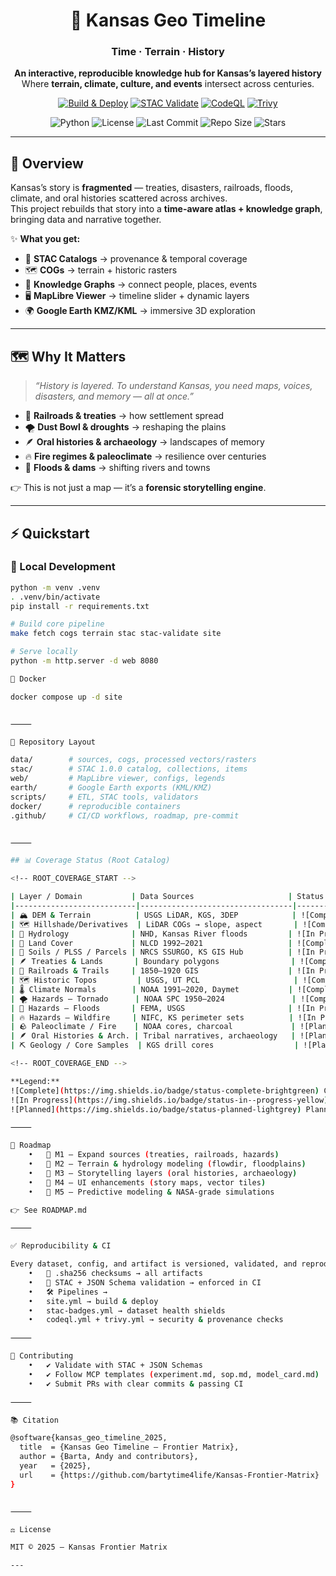 
<div align="center">

# 🌾 Kansas Geo Timeline  
### **Time · Terrain · History**

**An interactive, reproducible knowledge hub for Kansas’s layered history**  
Where **terrain, climate, culture, and events** intersect across centuries.

[![Build & Deploy](https://github.com/bartytime4life/Kansas-Frontier-Matrix/actions/workflows/site.yml/badge.svg)](https://github.com/bartytime4life/Kansas-Frontier-Matrix/actions/workflows/site.yml)
[![STAC Validate](https://github.com/bartytime4life/Kansas-Frontier-Matrix/actions/workflows/stac-badges.yml/badge.svg)](https://github.com/bartytime4life/Kansas-Frontier-Matrix/actions/workflows/stac-badges.yml)
[![CodeQL](https://github.com/bartytime4life/Kansas-Frontier-Matrix/actions/workflows/codeql.yml/badge.svg)](https://github.com/bartytime4life/Kansas-Frontier-Matrix/actions/workflows/codeql.yml)
[![Trivy](https://github.com/bartytime4life/Kansas-Frontier-Matrix/actions/workflows/trivy.yml/badge.svg)](https://github.com/bartytime4life/Kansas-Frontier-Matrix/actions/workflows/trivy.yml)

![Python](https://img.shields.io/badge/python-3.10%2B-blue.svg?logo=python)
![License](https://img.shields.io/github/license/bartytime4life/Kansas-Frontier-Matrix)
![Last Commit](https://img.shields.io/github/last-commit/bartytime4life/Kansas-Frontier-Matrix)
![Repo Size](https://img.shields.io/github/repo-size/bartytime4life/Kansas-Frontier-Matrix)
![Stars](https://img.shields.io/github/stars/bartytime4life/Kansas-Frontier-Matrix?style=social)

</div>

---

## 🚀 Overview

Kansas’s story is **fragmented** — treaties, disasters, railroads, floods, climate, and oral histories scattered across archives.  
This project rebuilds that story into a **time-aware atlas + knowledge graph**, bringing data and narrative together.

✨ **What you get:**
- 📂 **STAC Catalogs** → provenance & temporal coverage  
- 🗺️ **COGs** → terrain + historic rasters  
- 🧩 **Knowledge Graphs** → connect people, places, events  
- 🖥️ **MapLibre Viewer** → timeline slider + dynamic layers  
- 🌍 **Google Earth KMZ/KML** → immersive 3D exploration  

---

## 🗺 Why It Matters

> *“History is layered. To understand Kansas, you need maps, voices, disasters, and memory — all at once.”*

- 🚂 **Railroads & treaties** → how settlement spread  
- 🌪 **Dust Bowl & droughts** → reshaping the plains  
- 🪶 **Oral histories & archaeology** → landscapes of memory  
- 🔥 **Fire regimes & paleoclimate** → resilience over centuries  
- 🌊 **Floods & dams** → shifting rivers and towns  

👉 This is not just a map — it’s a **forensic storytelling engine**.

---

## ⚡ Quickstart

### 🐍 Local Development

```bash
python -m venv .venv
. .venv/bin/activate
pip install -r requirements.txt

# Build core pipeline
make fetch cogs terrain stac stac-validate site

# Serve locally
python -m http.server -d web 8080

🐳 Docker

docker compose up -d site


⸻

📂 Repository Layout

data/        # sources, cogs, processed vectors/rasters
stac/        # STAC 1.0.0 catalog, collections, items
web/         # MapLibre viewer, configs, legends
earth/       # Google Earth exports (KML/KMZ)
scripts/     # ETL, STAC tools, validators
docker/      # reproducible containers
.github/     # CI/CD workflows, roadmap, pre-commit


⸻

## 📊 Coverage Status (Root Catalog)

<!-- ROOT_COVERAGE_START -->

| Layer / Domain           | Data Sources                     | Status |
|---------------------------|----------------------------------|--------|
| 🏔 DEM & Terrain          | USGS LiDAR, KGS, 3DEP            | ![Complete](https://img.shields.io/badge/status-complete-brightgreen) |
| 🗺 Hillshade/Derivatives  | LiDAR COGs → slope, aspect       | ![Complete](https://img.shields.io/badge/status-complete-brightgreen) |
| 🌊 Hydrology              | NHD, Kansas River floods         | ![In Progress](https://img.shields.io/badge/status-in--progress-yellow) |
| 🌱 Land Cover             | NLCD 1992–2021                   | ![Complete](https://img.shields.io/badge/status-complete-brightgreen) |
| 🧭 Soils / PLSS / Parcels | NRCS SSURGO, KS GIS Hub          | ![In Progress](https://img.shields.io/badge/status-in--progress-yellow) |
| 🪶 Treaties & Lands       | Boundary polygons                | ![Complete](https://img.shields.io/badge/status-complete-brightgreen) |
| 🚂 Railroads & Trails     | 1850–1920 GIS                    | ![In Progress](https://img.shields.io/badge/status-in--progress-yellow) |
| 🗺 Historic Topos         | USGS, UT PCL                     | ![Complete](https://img.shields.io/badge/status-complete-brightgreen) |
| 🌡 Climate Normals        | NOAA 1991–2020, Daymet           | ![Complete](https://img.shields.io/badge/status-complete-brightgreen) |
| 🌪 Hazards — Tornado      | NOAA SPC 1950–2024               | ![Complete](https://img.shields.io/badge/status-complete-brightgreen) |
| 🌊 Hazards — Floods       | FEMA, USGS                       | ![In Progress](https://img.shields.io/badge/status-in--progress-yellow) |
| 🔥 Hazards — Wildfire     | NIFC, KS perimeter sets          | ![In Progress](https://img.shields.io/badge/status-in--progress-yellow) |
| 🪨 Paleoclimate / Fire    | NOAA cores, charcoal             | ![Planned](https://img.shields.io/badge/status-planned-lightgrey) |
| 🪶 Oral Histories & Arch. | Tribal narratives, archaeology   | ![Planned](https://img.shields.io/badge/status-planned-lightgrey) |
| ⛏ Geology / Core Samples  | KGS drill cores                  | ![Planned](https://img.shields.io/badge/status-planned-lightgrey) |

<!-- ROOT_COVERAGE_END -->

**Legend:**  
![Complete](https://img.shields.io/badge/status-complete-brightgreen) Complete ·  
![In Progress](https://img.shields.io/badge/status-in--progress-yellow) In Progress ·  
![Planned](https://img.shields.io/badge/status-planned-lightgrey) Planned

⸻

🎯 Roadmap
	•	📌 M1 — Expand sources (treaties, railroads, hazards)
	•	📌 M2 — Terrain & hydrology modeling (flowdir, floodplains)
	•	📌 M3 — Storytelling layers (oral histories, archaeology)
	•	📌 M4 — UI enhancements (story maps, vector tiles)
	•	📌 M5 — Predictive modeling & NASA-grade simulations

👉 See ROADMAP.md

⸻

✅ Reproducibility & CI

Every dataset, config, and artifact is versioned, validated, and reproducible.
	•	🔐 .sha256 checksums → all artifacts
	•	📏 STAC + JSON Schema validation → enforced in CI
	•	🛠 Pipelines →
	•	site.yml → build & deploy
	•	stac-badges.yml → dataset health shields
	•	codeql.yml + trivy.yml → security & provenance checks

⸻

🤝 Contributing
	•	✔️ Validate with STAC + JSON Schemas
	•	✔️ Follow MCP templates (experiment.md, sop.md, model_card.md)
	•	✔️ Submit PRs with clear commits & passing CI

⸻

📚 Citation

@software{kansas_geo_timeline_2025,
  title  = {Kansas Geo Timeline — Frontier Matrix},
  author = {Barta, Andy and contributors},
  year   = {2025},
  url    = {https://github.com/bartytime4life/Kansas-Frontier-Matrix}
}


⸻

⚖️ License

MIT © 2025 — Kansas Frontier Matrix

---
